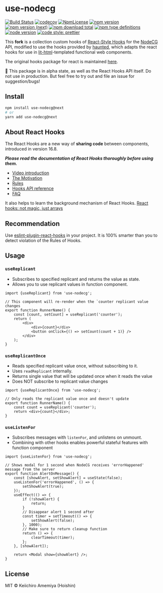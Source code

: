 # use-nodecg

[![Build Status](https://dev.azure.com/hoishinxii/hoishinxii/_apis/build/status/Hoishin.use-nodecg?branchName=master)](https://dev.azure.com/hoishinxii/hoishinxii/_build/latest?definitionId=1&branchName=master)
[![codecov](https://codecov.io/gh/Hoishin/use-nodecg/branch/master/graph/badge.svg)](https://codecov.io/gh/Hoishin/use-nodecg)
[![NpmLicense](https://img.shields.io/npm/l/use-nodecg.svg)](https://github.com/Hoishin/use-nodecg/blob/master/LICENSE)
[![npm version](https://img.shields.io/npm/v/use-nodecg.svg)](https://www.npmjs.com/package/use-nodecg)
[![npm version (next)](https://img.shields.io/npm/v/use-nodecg/next.svg)](https://www.npmjs.com/package/use-nodecg)
[![npm download total](https://img.shields.io/npm/dt/use-nodecg.svg)](https://www.npmjs.com/package/use-nodecg)
[![npm type definitions](https://img.shields.io/npm/types/use-nodecg.svg)](https://www.typescriptlang.org/)
[![node version](https://img.shields.io/node/v/use-nodecg.svg)](https://nodejs.org/en/)
[![code style: prettier](https://img.shields.io/badge/code_style-prettier-ff69b4.svg?style=flat-square)](https://github.com/prettier/prettier)

This **fork** is a collection custom hooks of [React-Style Hooks](https://reactjs.org/docs/hooks-intro.html) for the [NodeCG](https://nodecg.com) API, modified to use the hooks provided by [haunted](https://www.npmjs.com/package/haunted), which adapts the react hooks for use in [lit-html](https://lit-html.polymer-project.org/)-templated functional web components.

The original hooks package for react is maintained [here](https://github.com/Hoishin/use-nodecg).

🚨 This package is in alpha state, as well as the React Hooks API itself. Do not use in production. But feel free to try out and file an issue for suggestion/bugs!

## Install

```sh
npm install use-nodecg@next
# or
yarn add use-nodecg@next
```

## About React Hooks

The React Hooks are a new way of **sharing code** between components, introduced in version 16.8.

**_Please read the documentation of React Hooks thoroughly before using them._**

-   [Video introduction](https://youtu.be/dpw9EHDh2bM)
-   [The Motivation](https://reactjs.org/docs/hooks-intro.html#motivation)
-   [Rules](https://reactjs.org/docs/hooks-rules.html)
-   [Hooks API reference](https://reactjs.org/docs/hooks-reference.html)
-   [FAQ](https://reactjs.org/docs/hooks-faq.html)

It also helps to learn the background mechanism of React Hooks.
[React hooks: not magic, just arrays](https://medium.com/@ryardley/react-hooks-not-magic-just-arrays-cd4f1857236e)

## Recommendation

Use [eslint-plugin-react-hooks](https://www.npmjs.com/package/eslint-plugin-react-hooks) in your project. It is 100% smarter than you to detect violation of the Rules of Hooks.

## Usage

### `useReplicant`

-   Subscribes to specified replicant and returns the value as state.
-   Allows you to use replicant values in function component.

```tsx
import {useReplicant} from 'use-nodecg';

// This component will re-render when the `counter replicant value changes
export function RunnerName() {
	const [count, setCount] = useReplicant('counter');
	return (
		<div>
			<div>{count}</div>
			<button onClick={() => setCount(count + 1)} />
		</div>
	);
}
```

### `useReplicantOnce`

-   Reads specified replicant value once, without subscribing to it.
-   Uses `readReplicant` internally.
-   Returns single value that will be updated once when it reads the value
-   Does NOT subscribe to replicant value changes

```tsx
import {useReplicantOnce} from 'use-nodecg';

// Only reads the replicant value once and doesn't update
export function RunnerName() {
	const count = useReplicant('counter');
	return <div>{count}</div>;
}
```

### `useListenFor`

-   Subscribes messages with `listenFor`, and unlistens on unmount.
-   Combining with other hooks enables powerful stateful features with function component

```tsx
import {useListenFor} from 'use-nodecg';

// Shows modal for 1 second when NodeCG receives 'errorHappened' message from the server
export function AlertOnMessage() {
	const [showAlert, setShowAlert] = useState(false);
	useListenFor('errorHappened', () => {
		setShowAlert(true);
	});
	useEffect(() => {
		if (!showAlert) {
			return;
		}
		// Disappear alert 1 second after
		const timer = setTimeout(() => {
			setShowAlert(false);
		}, 1000);
		// Make sure to return cleanup function
		return () => {
			clearTimeout(timer);
		};
	}, [showAlert]);

	return <Modal show={showAlert} />;
}
```

## License

MIT &copy; Keiichiro Amemiya (Hoishin)
